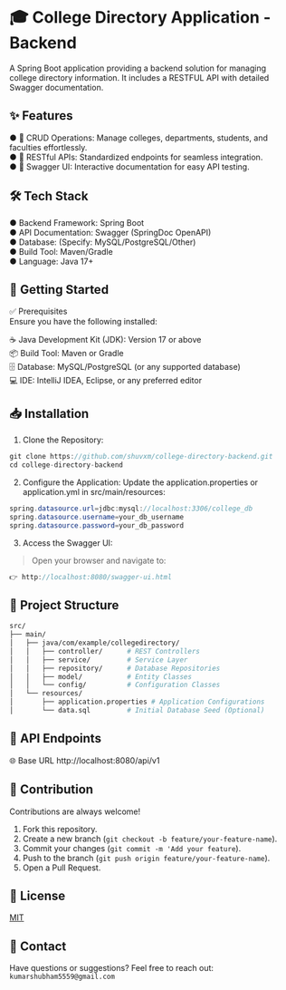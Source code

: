 # 🎓 College Directory Application - Backend
A Spring Boot application providing a backend solution for managing college directory information. It includes a RESTFUL API with detailed Swagger documentation.

## ✨ Features

● 🏫 CRUD Operations: Manage colleges, departments, students, and faculties effortlessly.  
● 🔗 RESTful APIs: Standardized endpoints for seamless integration.  
● 📜 Swagger UI: Interactive documentation for easy API testing.  

## 🛠️ Tech Stack
● Backend Framework: Spring Boot  
● API Documentation: Swagger (SpringDoc OpenAPI)  
● Database: (Specify: MySQL/PostgreSQL/Other)  
● Build Tool: Maven/Gradle  
● Language: Java 17+

## 🚀 Getting Started
✅ Prerequisites  
Ensure you have the following installed:

☕ Java Development Kit (JDK): Version 17 or above  
📦 Build Tool: Maven or Gradle  
🗄️ Database: MySQL/PostgreSQL (or any supported database)  
💻 IDE: IntelliJ IDEA, Eclipse, or any preferred editor

## 📥 Installation
1. Clone the Repository:

```java
git clone https://github.com/shuvxm/college-directory-backend.git
cd college-directory-backend
```
2. Configure the Application:
Update the application.properties or application.yml in src/main/resources:

```java
spring.datasource.url=jdbc:mysql://localhost:3306/college_db
spring.datasource.username=your_db_username
spring.datasource.password=your_db_password

```
3. Access the Swagger UI:  
>Open your browser and navigate to:
```java
👉 http://localhost:8080/swagger-ui.html
```

## 📂 Project Structure
```bash
src/
├── main/
│   ├── java/com/example/collegedirectory/
│   │   ├── controller/      # REST Controllers
│   │   ├── service/         # Service Layer
│   │   ├── repository/      # Database Repositories
│   │   ├── model/           # Entity Classes
│   │   └── config/          # Configuration Classes
│   └── resources/
│       ├── application.properties # Application Configurations
│       └── data.sql         # Initial Database Seed (Optional)

```
## 🔗 API Endpoints
🌐 Base URL
http://localhost:8080/api/v1

## 🤝 Contribution
Contributions are always welcome!

1. Fork this repository.  
2. Create a new branch (`git checkout -b feature/your-feature-name`).    
3. Commit your changes (`git commit -m 'Add your feature`).  
4. Push to the branch (`git push origin feature/your-feature-name`).  
5. Open a Pull Request.

## 📄 License

[MIT](https://choosealicense.com/licenses/mit/)

## 📧 Contact
Have questions or suggestions? Feel free to reach out:
`kumarshubham5559@gmail.com`

